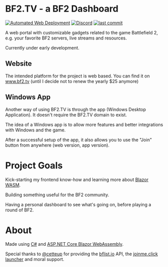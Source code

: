 # BF2.TV - a BF2 Dashboard

[![Automated Web Deployment](https://img.shields.io/github/actions/workflow/status/TwitchPlaysBF2/BF2Dashboard/Continuous%20Deployment.yaml?branch=main&label=Automated%20Web%20Deployment&logo=github&style=flat-square)](https://github.com/TwitchPlaysBF2/BF2Dashboard/actions/workflows/Continuous%20Deployment.yaml)
[![Discord](https://img.shields.io/discord/820358321839276052?color=%237289da&label=Discord&logo=discord&logoColor=%237289da&style=flat-square)](https://discord.link/TwitchPlaysBF2)
[![last commit](https://img.shields.io/github/last-commit/TwitchPlaysBF2/BF2Dashboard?logo=git&logoColor=9147FF&style=flat-square)](https://github.com/TwitchPlaysBF2/BF2Dashboard/commits)

A web portal with customizable gadgets related to the game Battlefield 2, e.g. your favorite BF2 servers, live streams and resources.

Currently under early development.


## Website

The intended platform for the project is web based. You can find it on www.bf2.tv (until I decide not to renew the yearly $25 anymore)


## Windows App

Another way of using BF2.TV is through the app (Windows Desktop Application). It doesn't require the BF2.TV domain to exist.

The idea of a Windows app is to allow more features and better integrations with Windows and the game.

After a successful setup of the app, it also allows you to use the "Join" button from anywhere (web version, app version).


# Project Goals

Kick-starting my frontend know-how and learning more about [Blazor WASM](https://blazor.net/).

Building something useful for the BF2 community.

Having a personal dashboard to see what's going on, before playing a round of BF2. 


# About

Made using [C#](https://dotnet.microsoft.com) and [ASP.NET Core Blazor WebAssembly](https://blazor.net/).

Special thanks to [@cetteup](https://github.com/cetteup) for providing the [bflist.io](https://bflist.io/api-endpoints/v2/battlefield-2/) API, the [joinme.click launcher](https://joinme.click/download) and moral support.
